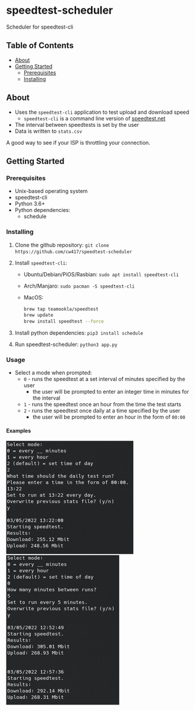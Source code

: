 # speedtest-scheduler

Scheduler for speedtest-cli

## Table of Contents

- [About](#about)
- [Getting Started](#getting-started)
  - [Prerequisites](#prerequisites)
  - [Installing](#installing)

## About

- Uses the `speedtest-cli` application to test upload and download speed
  - `speedtest-cli` is a command line version of [speedtest.net](https://www.speedtest.net/apps/cli)
- The interval between speedtests is set by the user
- Data is written to `stats.csv`

A good way to see if your ISP is throttling your connection.

## Getting Started

### Prerequisites

- Unix-based operating system
- speedtest-cli
- Python 3.6+
- Python dependencies:
  - schedule

### Installing

1) Clone the github repository: `git clone https://github.com/cw417/speedtest-scheduler`

2) Install `speedtest-cli`:

    - Ubuntu/Debian/PiOS/Rasbian: `sudo apt install speedtest-cli`

    - Arch/Manjaro: `sudo pacman -S speedtest-cli`

    - MacOS:

      ```zsh
      brew tap teamookla/speedtest
      brew update
      brew install speedtest --force
      ```

3) Install python dependencies: `pip3 install schedule`

4) Run speedtest-scheduler: `python3 app.py`

### Usage

- Select a mode when prompted:
  - `0` - runs the speedtest at a set interval of minutes specified by the user
    - the user will be prompted to enter an integer time in minutes for the interval
  - `1` - runs the speedtest once an hour from the time the test starts
  - `2` - runs the speedtest once daily at a time specified by the user
    - the user will be prompted to enter an hour in the form of `00:00`

#### Examples

![running-program-2](./img/run2.png)
![running-program](./img/run0.png)
